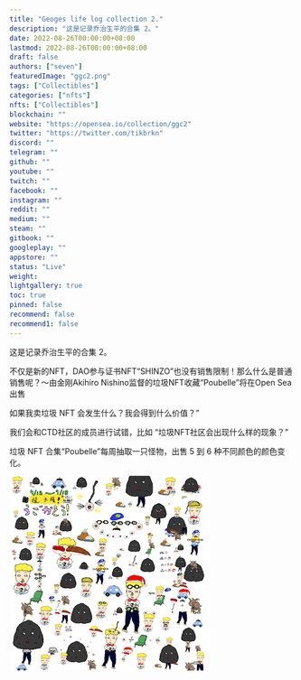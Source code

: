 ```yaml
---
title: "Geoges life log collection 2."
description: "这是记录乔治生平的合集 2。"
date: 2022-08-26T00:00:00+08:00
lastmod: 2022-08-26T00:00:00+08:00
draft: false
authors: ["seven"]
featuredImage: "ggc2.png"
tags: ["Collectibles"]
categories: ["nfts"]
nfts: ["Collectibles"]
blockchain: ""
website: "https://opensea.io/collection/ggc2"
twitter: "https://twitter.com/tikbrkn"
discord: ""
telegram: ""
github: ""
youtube: ""
twitch: ""
facebook: ""
instagram: ""
reddit: ""
medium: ""
steam: ""
gitbook: ""
googleplay: ""
appstore: ""
status: "Live"
weight: 
lightgallery: true
toc: true
pinned: false
recommend: false
recommend1: false
---
```

这是记录乔治生平的合集 2。

不仅是新的NFT，DAO参与证书NFT“SHINZO”也没有销售限制！那么什么是普通销售呢？〜由金刚Akihiro Nishino监督的垃圾NFT收藏“Poubelle”将在Open Sea出售

如果我卖垃圾 NFT 会发生什么？我会得到什么价值？”


我们会和CTD社区的成员进行试错，比如 “垃圾NFT社区会出现什么样的现象？”

垃圾 NFT 合集“Poubelle”每周抽取一只怪物，出售 5 到 6 种不同颜色的颜色变化。

![nft](1661505270467.jpg)